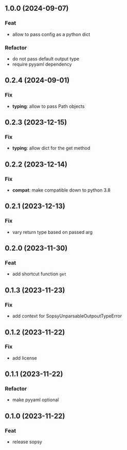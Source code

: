 ## 1.0.0 (2024-09-07)

### Feat

- allow to pass config as a python dict

### Refactor

- do not pass default output type
- require pyyaml dependency

## 0.2.4 (2024-09-01)

### Fix

- **typing**: allow to pass Path objects

## 0.2.3 (2023-12-15)

### Fix

- **typing**: allow dict for the get method

## 0.2.2 (2023-12-14)

### Fix

- **compat**: make compatible down to python 3.8

## 0.2.1 (2023-12-13)

### Fix

- vary return type based on passed arg

## 0.2.0 (2023-11-30)

### Feat

- add shortcut function `get`

## 0.1.3 (2023-11-23)

### Fix

- add context for SopsyUnparsableOutpoutTypeError

## 0.1.2 (2023-11-22)

### Fix

- add license

## 0.1.1 (2023-11-22)

### Refactor

- make pyyaml optional

## 0.1.0 (2023-11-22)

### Feat

- release sopsy
